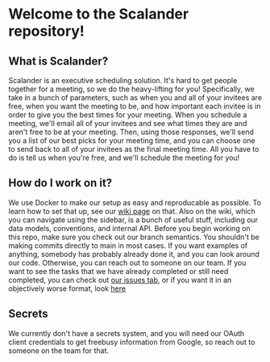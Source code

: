# Welcome to the Scalander repository!
## What is Scalander?
Scalander is an executive scheduling solution. It's hard to get people together for a meeting, so we do the heavy-lifting for you! Specifically, we take in a bunch of parameters, such as when you and all of your invitees are free, when you want the meeting to be, and how important each invitee is in order to give you the best times for your meeting. When you schedule a meeting, we'll email all of your invitees and see what times they are and aren't free to be at your meeting. Then, using those responses, we'll send you a list of our best picks for your meeting time, and you can choose one to send back to all of your invitees as the final meeting time. All you have to do is tell us when you're free, and we'll schedule the meeting for you!

## How do I work on it?
We use Docker to make our setup as easy and reproducable as possible. To learn how to set that up, see our [wiki page](https://github.com/scalander/scalander/wiki/Getting-Started) on that. Also on the wiki, which you can navigate using the sidebar, is a bunch of useful stuff, including our data models, conventions, and internal API. Before you begin working on this repo, make sure you check out our branch semantics. You shouldn't be making commits directly to main in most cases. If you want examples of anything, somebody has probably already done it, and you can look around our code. Otherwise, you can reach out to someone on our team. If you want to see the tasks that we have already completed or still need completed, you can check out [our issues tab](https://github.com/scalander/scalander/issues), or if you want it in an objectively worse format, look [here](/READMEME.png)

## Secrets
We currently don't have a secrets system, and you will need our OAuth client credentials to get freebusy information from Google, so reach out to someone on the team for that.